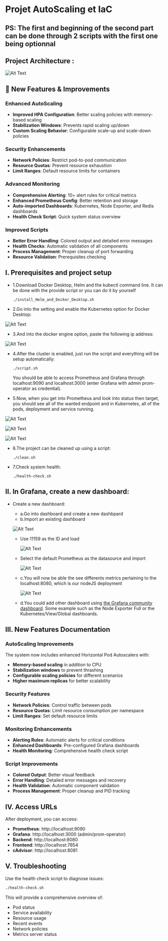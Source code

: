 # Projet AutoScaling et IaC

## PS: The first and beginning of the second part can be done through 2 scripts with the first one being optionnal

## Project Architecture :
![Alt Text](https://github.com/HuuTrucNguyen0508/Monitoring_et_Autoscaling_de_conteneurs/blob/main/PNG/Capture%20d%E2%80%99%C3%A9cran%20du%202024-11-07%2013-25-04.png)

## 🚀 New Features & Improvements

### Enhanced AutoScaling
- **Improved HPA Configuration**: Better scaling policies with memory-based scaling
- **Stabilization Windows**: Prevents rapid scaling up/down
- **Custom Scaling Behavior**: Configurable scale-up and scale-down policies

### Security Enhancements
- **Network Policies**: Restrict pod-to-pod communication
- **Resource Quotas**: Prevent resource exhaustion
- **Limit Ranges**: Default resource limits for containers

### Advanced Monitoring
- **Comprehensive Alerting**: 10+ alert rules for critical metrics
- **Enhanced Prometheus Config**: Better retention and storage
- **Auto-imported Dashboards**: Kubernetes, Node Exporter, and Redis dashboards
- **Health Check Script**: Quick system status overview

### Improved Scripts
- **Better Error Handling**: Colored output and detailed error messages
- **Health Checks**: Automatic validation of all components
- **Process Management**: Proper cleanup of port forwarding
- **Resource Validation**: Prerequisites checking

## I. Prerequisites and project setup

  - 1.Download Docker Desktop, Helm and the kubectl command line. It can be done with the provide script or you can do it by yourself
  
        ./install_Helm_and_Docker_Desktop.sh
    
  - 2.Go into the setting and enable the Kubernetes option for Docker Desktop:
    
![Alt Text](https://github.com/HuuTrucNguyen0508/Monitoring_et_Autoscaling_de_conteneurs/blob/main/PNG/K8s.png)

  - 3.And into the docker engine option, paste the following ip address:
    
![Alt Text](https://github.com/HuuTrucNguyen0508/Monitoring_et_Autoscaling_de_conteneurs/blob/main/PNG/Docker%20metrics.png)  

  - 4.After the cluster is enabled, just run the script and everything will be setup automatically:
    
        ./script.sh

      You should be able to access Prometheus and Grafana through localhost:9090 and localhost:3000 (enter Grafana with admin prom-operator as credential).

  - 5.Now, when you get into Prometheus and look into status then target, you should see all of the wanted endpoint and in Kubernetes, all of the pods, deployment and service running.

![Alt Text](https://github.com/HuuTrucNguyen0508/Monitoring_et_Autoscaling_de_conteneurs/blob/main/PNG/PromTarget.png)

![Alt Text](https://github.com/HuuTrucNguyen0508/Monitoring_et_Autoscaling_de_conteneurs/blob/main/PNG/k-get-all-monitoring.png)

![Alt Text](https://github.com/HuuTrucNguyen0508/Monitoring_et_Autoscaling_de_conteneurs/blob/main/PNG/k-get-all-default.png)

  - 6.The project can be cleaned up using a script:
    
        ./clean.sh

  - 7.Check system health:
    
        ./health-check.sh

## II. In Grafana, create a new dashboard:

  - Create a new dashboard:
    - a.Go into dashboard and create a new dashbpard
    - b.Import an existing dashboard
      
    ![Alt Text](https://github.com/HuuTrucNguyen0508/Rendu_Projet_M1_Reseau_Huu_Truc_NGUYEN_21310174/blob/main/PNG/Screenshot%202024-04-07%20131145.png)
      - Use 11159 as the ID and load
        
        ![Alt Text](https://github.com/HuuTrucNguyen0508/Rendu_Projet_M1_Reseau_Huu_Truc_NGUYEN_21310174/blob/main/PNG/Screenshot%202024-04-07%20131156.png)
      - Select the default Prometheus as the datasource and import
        
        ![Alt Text](https://github.com/HuuTrucNguyen0508/Rendu_Projet_M1_Reseau_Huu_Truc_NGUYEN_21310174/blob/main/PNG/Screenshot%202024-04-07%20131238.png)
    - c.You will now be able the see differents metrics pertaining to the localhost:8080, which is our nodeJS deployment
      
      ![Alt Text](https://github.com/HuuTrucNguyen0508/Rendu_Projet_M1_Reseau_Huu_Truc_NGUYEN_21310174/blob/main/PNG/Screenshot%202024-04-07%20111011.png)

    - d.You could add other dashboard using [the Grafana community dashboard](https://grafana.com/grafana/dashboards/). Some example such as the Node Exporter Full or the Kubernetes/View/Global dashboards.

## III. New Features Documentation

### AutoScaling Improvements
The system now includes enhanced Horizontal Pod Autoscalers with:
- **Memory-based scaling** in addition to CPU
- **Stabilization windows** to prevent thrashing
- **Configurable scaling policies** for different scenarios
- **Higher maximum replicas** for better scalability

### Security Features
- **Network Policies**: Control traffic between pods
- **Resource Quotas**: Limit resource consumption per namespace
- **Limit Ranges**: Set default resource limits

### Monitoring Enhancements
- **Alerting Rules**: Automatic alerts for critical conditions
- **Enhanced Dashboards**: Pre-configured Grafana dashboards
- **Health Monitoring**: Comprehensive health check script

### Script Improvements
- **Colored Output**: Better visual feedback
- **Error Handling**: Detailed error messages and recovery
- **Health Validation**: Automatic component validation
- **Process Management**: Proper cleanup and PID tracking

## IV. Access URLs

After deployment, you can access:
- **Prometheus**: http://localhost:9090
- **Grafana**: http://localhost:3000 (admin/prom-operator)
- **Backend**: http://localhost:8080
- **Frontend**: http://localhost:7654
- **cAdvisor**: http://localhost:8081

## V. Troubleshooting

Use the health check script to diagnose issues:
```bash
./health-check.sh
```

This will provide a comprehensive overview of:
- Pod status
- Service availability
- Resource usage
- Recent events
- Network policies
- Metrics server status




